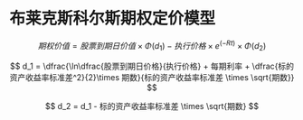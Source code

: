 # 布莱克斯科尔斯期权定价模型

$$
期权价值 = 股票到期日价值 \times \Phi(d_{1}) - 执行价格 \times e^(-Rt) \times \Phi(d_{2}) 
$$

$$
d_1 = \dfrac{\ln\dfrac{股票到期日价格}{执行价格} + 每期利率 + \dfrac{标的资产收益率标准差^2}{2}\times 期数}{标的资产收益率标准差 \times \sqrt{期数}}
$$

$$
d_2 = d_1 - 标的资产收益率标准差 \times \sqrt{期数}
$$

